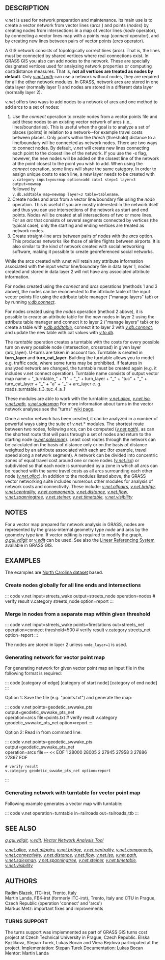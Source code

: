 ## DESCRIPTION

*v.net* is used for network preparation and maintenance. Its main use is
to create a vector network from vector lines (*arcs* ) and points
(*nodes*) by creating nodes from intersections in a map of vector lines
(*node* operator), by connecting a vector lines map with a points map
(*connect* operator), and by creating new lines between pairs of vector
points (*arcs* operator).

A GIS network consists of topologically correct lines (arcs). That is,
the lines must be connected by shared vertices where real connections
exist. In GRASS GIS you also can add nodes to the network. These are
specially designated vertices used for analyzing network properties or
computing cost/distance measures. That is, **not all vertices are
treated as nodes by default**. Only *[v.net.path](v.net.path.html)* can
use a network without nodes, they are required for all the other network
modules. In GRASS, network arcs are stored in one data layer (normally
layer 1) and nodes are stored in a different data layer (normally layer
2).

*v.net* offers two ways to add nodes to a network of arcs and one method
to add arcs to a set of nodes:

1.  Use the *connect* operation to create nodes from a vector points
    file and add these nodes to an existing vector network of arcs
    (i.e., lines/boundaries). This is useful when the goal is to analyze
    a set of places (points) in relation to a network\--for example
    travel costs between places. Only points within the *thresh*
    (threshold) distance to a line/boundary will be connected as network
    nodes. There are two ways to connect nodes. By default, *v.net* will
    create new lines connecting each point to the closest line of the
    network. If you use the *-s* flag, however, the new nodes will be
    added on the closest line of the network at the point closest to the
    point you wish to add. When using the *connect* operation, some
    lines will share the same category. In order to assign unique costs
    to each line, a new layer needs to be created with\
    `v.category input=yourmap option=add cat=1 step=1 layer=3 output=newmap`\
    followed by\
    `v.db.addtable map=newmap layer=3 table=tablename`.
2.  Create nodes and arcs from a vector line/boundary file using the
    *node* operation. This is useful if you are mostly interested in the
    network itself and thus you can use intersections of the network as
    start and end points. Nodes will be created at all intersections of
    two or more lines. For an *arc* that consists of several segments
    connected by vertices (the typical case), only the starting and
    ending vertices are treated as network nodes.
3.  Create straight-line arcs between pairs of nodes with the *arcs*
    option. This produces networks like those of airline flights between
    airports. It is also similar to the kind of network created with
    social networking software, making it possible to create
    georeferenced social networks.

While the arcs created with v.net will retain any attribute information
associated with the input vector line/boundary file in data layer 1,
nodes created and stored in data layer 2 will not have any associated
attribute information.

For nodes created using the *connect* and *arcs* operations (methods 1
and 3 above), the nodes can be reconnected to the attribute table of the
input vector points file using the attribute table manager (\"manage
layers\" tab) or by running *[v.db.connect](v.db.connect.html)*.

For nodes created using the *nodes* operation (method 2 above), it is
possible to create an attribute table for the new nodes in layer 2 using
the attribute table manager and connect it to layer 2 (\"manage layers\"
tab) or to create a table with *[v.db.addtable](v.db.addtable.html)*,
connect it to layer 2 with *[v.db.connect](v.db.connect.html)*, and
update the new table with cat values with *[v.to.db](v.to.db.html)*.

The *turntable* operation creates a turntable with the costs for every
possible turn on every possible node (intersection, crossroad) in given
layer (arc_layer). U-turns are taken in account too. Turntable is
created in **turn_layer** and **turn_cat_layer**. Building the turntable
allows you to model e.g. traffic code, where some turns may be
prohibited. If features in analyzed network are changed, the turntable
must be created again (e.g. it includes v.net connect operation).
Turntable name consists of output vector map name + \"\_turntable\_\" +
\"t\" + \"\_\" + turn_layer + \"\_\" + \"tuc\" + \"\_\" +
turn_cat_layer + \"\_\" + \"a\" + \"\_\" + arc_layer e. g.
roads_turntable_t_3_tuc_4_a_1

These modules are able to work with the turntable:
*[v.net.alloc](v.net.alloc.html), [v.net.iso](v.net.iso.html),
[v.net.path](v.net.path.html), [v.net.salesman](v.net.salesman.html)*
For more information about turns in the vector network analyses see the
\"turns\" [wiki
page](https://grasswiki.osgeo.org/wiki/Turns_in_the_vector_network_analysis).

Once a vector network has been created, it can be analyzed in a number
of powerful ways using the suite of *v.net*.\* modules. The shortest
route between two nodes, following arcs, can be computed
(*[v.net.path](v.net.path.html)*), as can the shortest route that will
pass through a set of nodes and return to the starting node
(*[v.net.salesman](v.net.salesman.html)*). Least cost routes through the
network can be calculated on the basis of distance only or on the basis
of distance weighted by an attribute associated with each arc (for
example, travel speed along a network segment). A network can be divided
into concentric zones of equal travel cost around one or more nodes
(*[v.net.iso](v.net.iso.html)*) or subdivided so that each node is
surrounded by a zone in which all arcs can be reached with the same
travel costs as all arcs surrounding each other node
(*[v.net.alloc](v.net.alloc.html)*). In addition to the modules listed
above, the GRASS vector networking suite includes numerous other modules
for analysis of network costs and connectivity. These include:
*[v.net.allpairs](v.net.allpairs.html),
[v.net.bridge](v.net.bridge.html),
[v.net.centrality](v.net.centrality.html),
[v.net.components](v.net.components.html),
[v.net.distance](v.net.distance.html), [v.net.flow](v.net.flow.html),
[v.net.spanningtree](v.net.spanningtree.html),
[v.net.steiner](v.net.steiner.html),
[v.net.timetable](v.net.timetable.html),
[v.net.visibility](v.net.visibility.html)*

## NOTES

For a vector map prepared for network analysis in GRASS, nodes are
represented by the grass-internal geometry type *node* and arcs by the
geometry type *line*. If vector editing is required to modify the graph,
*[g.gui.vdigit](g.gui.vdigit.html)* or *[v.edit](v.edit.html)* can be
used. See also the [Linear Referencing System](lrs.html) available in
GRASS GIS.

## EXAMPLES

The examples are [North Carolina
dataset](http://www.grassbook.org/datasets/datasets-3rd-edition/) based.

### Create nodes globally for all line ends and intersections

::: code
    v.net input=streets_wake output=streets_node operation=nodes
    # verify result
    v.category streets_node option=report
:::

### Merge in nodes from a separate map within given threshold

::: code
    v.net input=streets_wake points=firestations out=streets_net \
          operation=connect threshold=500
    # verify result
    v.category streets_net option=report
:::

The nodes are stored in layer 2 unless `node_layer=1` is used.

### Generating network for vector point map

For generating network for given vector point map an input file in the
following format is required:

::: code
    [category of edge] [category of start node] [category of end node]
:::

Option 1: Save the file (e.g. \"points.txt\") and generate the map:

::: code
    v.net points=geodetic_swwake_pts output=geodetic_swwake_pts_net \
          operation=arcs file=points.txt
    # verify result
    v.category geodetic_swwake_pts_net option=report
:::

Option 2: Read in from command line:

::: code
    v.net points=geodetic_swwake_pts output=geodetic_swwake_pts_net \
          operation=arcs file=- << EOF
    1 28000 28005
    2 27945 27958
    3 27886 27897
    EOF

    # verify result
    v.category geodetic_swwake_pts_net option=report
:::

### Generating network with turntable for vector point map

Following example generates a vector map with turntable:

::: code
    v.net operation=turntable in=railroads out=railroads_ttb
:::

## SEE ALSO

*[g.gui.vdigit](g.gui.vdigit.html), [v.edit](v.edit.html), [Vector
Network Analysis Tool](wxGUI.vnet.html)*

*[v.net.alloc](v.net.alloc.html), [v.net.allpairs](v.net.allpairs.html),
[v.net.bridge](v.net.bridge.html),
[v.net.centrality](v.net.centrality.html),
[v.net.components](v.net.components.html),
[v.net.connectivity](v.net.connectivity.html),
[v.net.distance](v.net.distance.html), [v.net.flow](v.net.flow.html),
[v.net.iso](v.net.iso.html), [v.net.path](v.net.path.html),
[v.net.salesman](v.net.salesman.html),
[v.net.spanningtree](v.net.spanningtree.html),
[v.net.steiner](v.net.steiner.html),
[v.net.timetable](v.net.timetable.html),
[v.net.visibility](v.net.visibility.html)*

## AUTHORS

Radim Blazek, ITC-irst, Trento, Italy\
Martin Landa, FBK-irst (formerly ITC-irst), Trento, Italy and CTU in
Prague, Czech Republic (operation \'connect\' and \'arcs\')\
Markus Metz: important fixes and improvements

### TURNS SUPPORT

The turns support was implemnented as part of GRASS GIS turns cost
project at Czech Technical University in Prague, Czech Republic. Eliska
Kyzlikova, Stepan Turek, Lukas Bocan and Viera Bejdova participated at
the project. Implementation: Stepan Turek Documentation: Lukas Bocan
Mentor: Martin Landa
